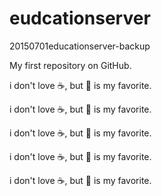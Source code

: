 # eudcationserver
20150701educationserver-backup

My first repository on GitHub.

i don't love :coffee:, but :tea: is my favorite.

i don't love :coffee:, but :tea: is my favorite.

i don't love :coffee:, but :tea: is my favorite.

i don't love :coffee:, but :tea: is my favorite.

i don't love :coffee:, but :tea: is my favorite.
